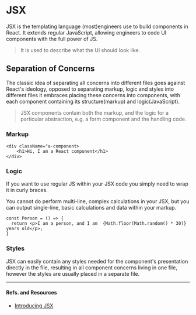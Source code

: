 # JSX

JSX is the templating language (most)engineers use to build components in React. It extends regular JavaScript, allowing engineers to code UI components with the full power of JS.

> It is used to describe what the UI should look like.

## Separation of Concerns

The classic idea of separating all concerns into different files goes against React's ideology, opposed to separating markup, logic and styles into different files it embraces placing these concerns into components, with each component containing its structure(markup) and logic(JavaScript).

> JSX components contain both the markup, and the logic for a particular abstraction, e.g. a form component and the handling code.

### Markup

```
<div className="a-component>
    <h1>Hi, I am a React component</h1>
</div>
```

### Logic

If you want to use regular JS within your JSX code you simply need to wrap it in curly braces.

You cannot do perform multi-line, complex calculations in your JSX, but you can output single-line, basic calculations and data within your markup.

```
const Person = () => {
  return <p>I am a person, and I am  {Math.floor(Math.random() * 30)} years old</p>;
}
```

### Styles

JSX can easily contain any styles needed for the component's presentation directly in the file, resulting in all component concerns living in one file, however the styles are usually placed in a separate file.

---

#### Refs. and Resources

- [Introducing JSX](https://reactjs.org/docs/introducing-jsx.html)
